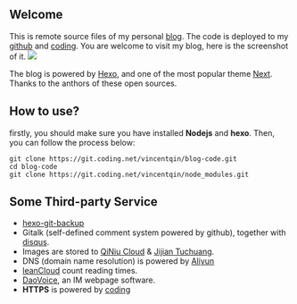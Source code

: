 
## Welcome

This is remote source files of my personal [blog](www.vincentqin.tech). The code is deployed to my [github](https://github.com/Vincentqyw/Vincentqyw.github.io) and [coding](https://coding.net/u/vincentqin/p/vincent.coding.me/git). You are welcome to visit my blog, here is the screenshot of it.
![](http://oofx6tpf6.bkt.clouddn.com/17-10-30/3047920.jpg)

The blog is powered by [Hexo](https://hexo.io/), and one of the most popular theme [Next](http://theme-next.iissnan.com/). Thanks to the anthors of these open sources.

## How to use?

firstly, you should make sure you have installed **Nodejs** and **hexo**. Then, you can follow the process below:

```git
git clone https://git.coding.net/vincentqin/blog-code.git
cd blog-code
git clone https://git.coding.net/vincentqin/node_modules.git

```

## Some Third-party Service
- [hexo-git-backup](https://github.com/coneycode/hexo-git-backup)
- Gitalk (self-defined comment system powered by github), together with [disqus](www.disqus.com).
- Images are stored to [QiNiu Cloud](https://www.qiniu.com/) & [Jijian Tuchuang](https://jiantuku.com).
- DNS (domain name resolution) is powered by [Aliyun](https://www.aliyun.com/)
- [leanCloud](https://leancloud.cn) count reading times.
- [DaoVoice](http://www.daovoice.io/), an IM webpage software.
- **HTTPS** is powered by [coding](https://coding.net/u/vincentqin/p/vincent.coding.me/git)